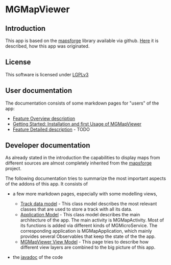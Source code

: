 # MGMapViewer

## Introduction
This app is based on the [mapsforge](https://github.com/mapsforge/mapsforge) library available via github. 
[Here](./docs/History.md) it is described, how this app was originated.

## License 
This software is licensed under [LGPLv3](./LICENSE)

## User documentation
The documentation consists of some markdown pages for "users" of the app:
- [Feature Overview description](./docs/FeatureOverview.md)  
- [Getting Started: Installation and first Usage of MGMapViewer](./docs/GettingStartedUsage.md)  
- [Feature Detailed description](./docs/Detailed.md) - TODO 


## Developer documentation
As already stated in the introduction the capabilities to display maps from different sources are almost completely 
inherited from the  [mapsforge](https://github.com/mapsforge/mapsforge) project. 

The following documentation tries to summarize the most important aspects of the addons of this app.
It consists of
- a few more markdown pages, especially with some modelling views,
  - [Track data model](./docs/Model.md) - This class model describes the most relevant classes that are used to store
  a track with all its data.
  - [Application Model](./docs/MGMapViewer.md) - This class model describes the main architecture of the app. 
  The main activity is MGMapActivity. Most of its functions is added via different kinds of MGMicroService. The
  corresponding application is MGMapApplication, which mainly provides several Observables that keep the state 
  of the the app. 
  - [MGMapViewer View Model](./docs/images/MGMapViewer_ViewModel.PNG) - This page tries to describe how different view layers are 
  combined to the big picture of this app. 
  
  
-  the [javadoc](./docs/javadoc/index.html) of the code


